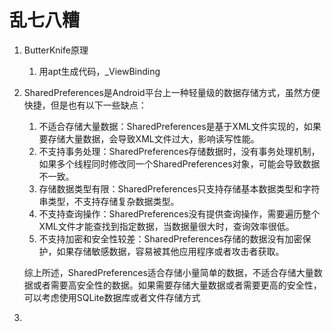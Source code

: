 # 乱七八糟

1. ButterKnife原理
   1. 用apt生成代码，_ViewBinding
   
1. SharedPreferences是Android平台上一种轻量级的数据存储方式，虽然方便快捷，但是也有以下一些缺点：
   
   1. 不适合存储大量数据：SharedPreferences是基于XML文件实现的，如果要存储大量数据，会导致XML文件过大，影响读写性能。
   2. 不支持事务处理：SharedPreferences存储数据时，没有事务处理机制，如果多个线程同时修改同一个SharedPreferences对象，可能会导致数据不一致。
   3. 存储数据类型有限：SharedPreferences只支持存储基本数据类型和字符串类型，不支持存储复杂数据类型。
   4. 不支持查询操作：SharedPreferences没有提供查询操作，需要遍历整个XML文件才能查找到指定数据，当数据量很大时，查询效率很低。
   5. 不支持加密和安全性较差：SharedPreferences存储的数据没有加密保护，如果存储敏感数据，容易被其他应用程序或者攻击者获取。
   
   综上所述，SharedPreferences适合存储小量简单的数据，不适合存储大量数据或者需要高安全性的数据。如果需要存储大量数据或者需要更高的安全性，可以考虑使用SQLite数据库或者文件存储方式
   
3. 